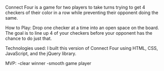 Connect Four is a game for two players to take turns trying to get 4 checkers of their color in a row while preventing their opponent doing the same.


How to Play:
Drop one checker at a time into an open space on the board.  The goal is to line up 4 of your checkers before your opponent has the chance to do just that.

Technologies used:
I built this version of Connect Four using HTML, CSS, JavaScript, and the jQuery library.


MVP:
-clear winner
-smooth game player
